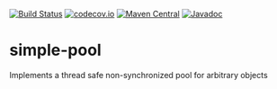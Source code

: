 [![Build Status](https://travis-ci.org/pnerg/simple-pool.svg)](https://travis-ci.org/pnerg/simple-pool) [![codecov.io](https://codecov.io/github/pnerg/simple-pool/coverage.svg?branch=master)](https://codecov.io/github/pnerg/simple-pool?branch=master) [![Maven Central](https://maven-badges.herokuapp.com/maven-central/org.dmonix.pool/simple-pool/badge.svg?style=plastic)](https://maven-badges.herokuapp.com/maven-central/org.dmonix.pool/simple-pool) [![Javadoc](http://javadoc-badge.appspot.com/org.dmonix.pool/simple-pool.svg?label=javadoc)](http://javadoc-badge.appspot.com/org.dmonix.pool/simple-pool)  
# simple-pool
Implements a thread safe non-synchronized pool for arbitrary objects
